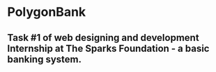 # PolygonBank
## Task #1 of web designing and development Internship at The Sparks Foundation - a basic banking system.

